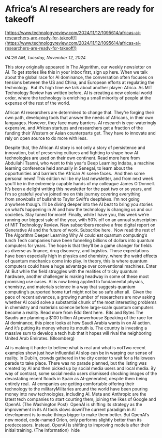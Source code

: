 # Africa’s AI researchers are ready for takeoff

[https://www.technologyreview.com/2024/11/12/1095614/africas-ai-researchers-are-ready-for-takeoff/](https://www.technologyreview.com/2024/11/12/1095614/africas-ai-researchers-are-ready-for-takeoff/)

*04:26 AM, Tuesday, November 12, 2024*

This story originally appeared in The Algorithm, our weekly newsletter on AI. To get stories like this in your inbox first, sign up here. When we talk about the global race for AI dominance, the conversation often focuses on tensions between the US and China, and European efforts at regulating the technology.   But it’s high time we talk about another player: Africa. As MIT Technology Review has written before, AI is creating a new colonial world order, where the technology is enriching a small minority of people at the expense of the rest of the world.

African AI researchers are determined to change that. They’re forging their own path, developing tools that answer the needs of Africans, in their own languages. However, they face many barriers. AI research is eye-wateringly expensive, and African startups and researchers get a fraction of the funding their Western or Asian counterparts get. They have to innovate and rely on open source to do more with less.

Despite that, the African AI story is not only a story of persistence and innovation, but of preserving cultures and fighting to shape how AI technologies are used on their own continent. Read more here from Abdullahi Tsanni, who went to this year’s Deep Learning Indaba, a machine learning conference held annually in Senegal, to learn about the opportunities and barriers the African AI scene faces.  And then some personal news! This edition will be my last newsletter, and from next week you’ll be in the extremely capable hands of my colleague James O’Donnell. It’s been a delight writing this newsletter for the past two or so years, and I’m so grateful you’ve joined me on this journey covering everything from snowballs of bullshit to Taylor Swift’s deepfakes. I’m not going anywhere though. I’ll be diving deeper into the AI beat to bring you stories on what’s happening in AI and how the technology is changing us and our societies. Stay tuned for more!  Finally, while I have you, this week we’re running our biggest sale of the year, with 50% off on an annual subscription of MIT Technology Review. New subscribers receive a free digital report on Generative AI and the future of work. Subscribe here.   Now read the rest of The Algorithm Deeper Learning Why AI could eat quantum computing’s lunch Tech companies have been funneling billions of dollars into quantum computers for years. The hope is that they’ll be a game changer for fields as diverse as finance, drug discovery, and logistics. Those expectations have been especially high in physics and chemistry, where the weird effects of quantum mechanics come into play. In theory, this is where quantum computers could have a huge advantage over conventional machines. Enter AI: But while the field struggles with the realities of tricky quantum hardware, another challenger is making headway in some of these most promising use cases. AI is now being applied to fundamental physics, chemistry, and materials science in a way that suggests quantum computing’s purported home turf might not be so safe after all.  Given the pace of recent advances, a growing number of researchers are now asking whether AI could solve a substantial chunk of the most interesting problems in chemistry and materials science before large-scale quantum computers become a reality. Read more from Edd Gent here.  Bits and Bytes The Saudis are planning a $100 billion AI powerhouse Speaking of the race for AI dominance, this piece looks at how Saudi Arabia wants in on AI action. And it’s putting its money where its mouth is. The country is investing a massive sum to develop a tech hub that it hopes will rival the neighboring United Arab Emirates. (Bloomberg)

AI is making it harder to believe what is real and what is notTwo recent examples show just how influential AI slop can be in warping our sense of reality. In Dublin, crowds gathered in the city center to wait for a Halloween parade to take place. There was no parade planned, but the listing was created by AI and then picked up by social media users and local media. By way of contrast, some social media users dismissed shocking images of the devastating recent floods in Spain as AI-generated, despite them being entirely real.  AI companies are getting comfortable offering their technology to the militaryMilitaries around the world have been pouring money into new technologies, including AI. Meta and Anthropic are the latest tech companies to start courting them, joining the likes of Google and OpenAI. (The Washington Post)  OpenAI is shifting its strategy as the improvement in its AI tools slows downThe current paradigm in AI development is to make things bigger to make them better. But OpenAI’s new model, code-named Orion, only performs slightly better than its predecessors. Instead, OpenAI is shifting to improving models after their initial training. (The Information)  hide

